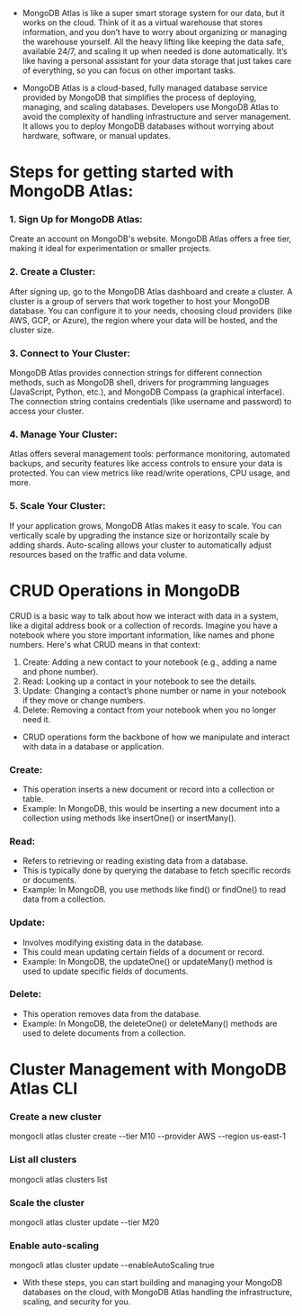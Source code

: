 * MongoDB Atlas is like a super smart storage system for our data, but it works on the cloud. Think of it as a virtual warehouse that stores information, and you don’t have to worry about organizing or managing the warehouse yourself. All the heavy lifting like keeping the data safe, available 24/7, and scaling it up when needed is done automatically. It’s like having a personal assistant for your data storage that just takes care of everything, so you can focus on other important tasks.

* MongoDB Atlas is a cloud-based, fully managed database service provided by MongoDB that simplifies the process of deploying, managing, and scaling databases. Developers use MongoDB Atlas to avoid the complexity of handling infrastructure and server management. It allows you to deploy MongoDB databases without worrying about hardware, software, or manual updates.


# Steps for getting started with MongoDB Atlas:
### 1. Sign Up for MongoDB Atlas:
Create an account on MongoDB's website. MongoDB Atlas offers a free tier, making it ideal for experimentation or smaller projects.

### 2. Create a Cluster:
After signing up, go to the MongoDB Atlas dashboard and create a cluster. A cluster is a group of servers that work together to host your MongoDB database. You can configure it to your needs, choosing cloud providers (like AWS, GCP, or Azure), the region where your data will be hosted, and the cluster size.

### 3. Connect to Your Cluster:
MongoDB Atlas provides connection strings for different connection methods, such as MongoDB shell, drivers for programming languages (JavaScript, Python, etc.), and MongoDB Compass (a graphical interface). The connection string contains credentials (like username and password) to access your cluster.

### 4. Manage Your Cluster:
Atlas offers several management tools: performance monitoring, automated backups, and security features like access controls to ensure your data is protected. You can view metrics like read/write operations, CPU usage, and more.

### 5. Scale Your Cluster:
If your application grows, MongoDB Atlas makes it easy to scale. You can vertically scale by upgrading the instance size or horizontally scale by adding shards. Auto-scaling allows your cluster to automatically adjust resources based on the traffic and data volume.

# CRUD Operations in MongoDB
CRUD is a basic way to talk about how we interact with data in a system, like a digital address book or a collection of records. Imagine you have a notebook where you store important information, like names and phone numbers. Here's what CRUD means in that context:

1. Create: Adding a new contact to your notebook (e.g., adding a name and phone number).
2. Read: Looking up a contact in your notebook to see the details.
3. Update: Changing a contact’s phone number or name in your notebook if they move or change numbers.
4. Delete: Removing a contact from your notebook when you no longer need it.

* CRUD operations form the backbone of how we manipulate and interact with data in a database or application.

### Create:
* This operation inserts a new document or record into a collection or table.
* Example: In MongoDB, this would be inserting a new document into a collection using methods like insertOne() or insertMany().
### Read: 
* Refers to retrieving or reading existing data from a database.
* This is typically done by querying the database to fetch specific records or documents.
* Example: In MongoDB, you use methods like find() or findOne() to read data from a collection.
### Update:
* Involves modifying existing data in the database.
* This could mean updating certain fields of a document or record.
* Example: In MongoDB, the updateOne() or updateMany() method is used to update specific fields of documents.
### Delete:
* This operation removes data from the database.
* Example: In MongoDB, the deleteOne() or deleteMany() methods are used to delete documents from a collection.


# Cluster Management with MongoDB Atlas CLI
### Create a new cluster
mongocli atlas cluster create <cluster-name> --tier M10 --provider AWS --region us-east-1

### List all clusters
mongocli atlas clusters list

### Scale the cluster
mongocli atlas cluster update <cluster-id> --tier M20

### Enable auto-scaling
mongocli atlas cluster update <cluster-id> --enableAutoScaling true

* With these steps, you can start building and managing your MongoDB databases on the cloud, with MongoDB Atlas handling the infrastructure, scaling, and security for you. 
